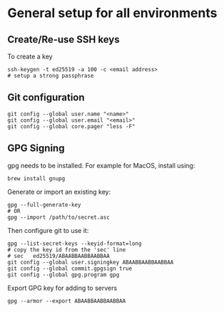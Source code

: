 # General setup for all environments

## Create/Re-use SSH keys
To create a key
```
ssh-keygen -t ed25519 -a 100 -c <email address>
# setup a strong passphrase
```

## Git configuration
```
git config --global user.name "<name>"
git config --global user.email "<email>"
git config --global core.pager "less -F"
```

## GPG Signing
gpg needs to be installed. For example for MacOS, install using:
```
brew install gnupg
```
Generate or import an existing key:
```
gpg --full-generate-key
# OR
gpg --import /path/to/secret.asc
```
Then configure git to use it:
```
gpg --list-secret-keys --keyid-format=long
# copy the key id from the 'sec' line
# sec   ed25519/ABAABBAABBAABBAA
git config --global user.signingkey ABAABBAABBAABBAA
git config --global commit.gpgsign true
git config --global gpg.program gpg
```
Export GPG key for adding to servers
```
gpg --armor --export ABAABBAABBAABBAA
```

